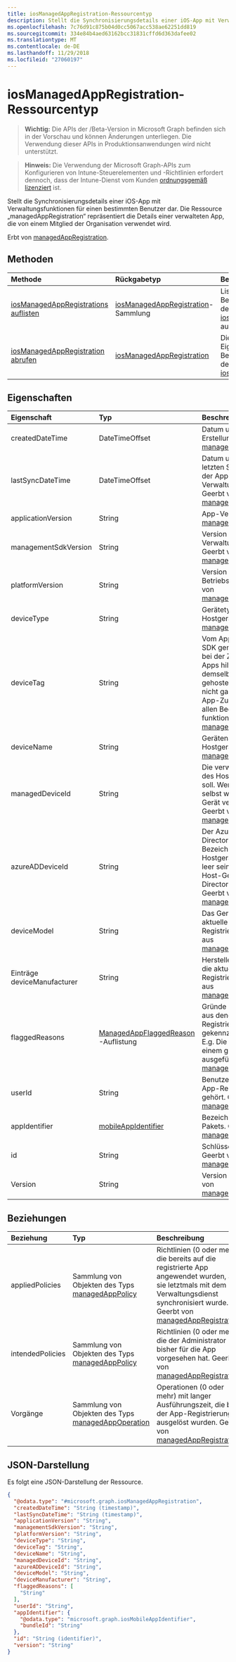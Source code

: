 ```yaml
---
title: iosManagedAppRegistration-Ressourcentyp
description: Stellt die Synchronisierungsdetails einer iOS-App mit Verwaltungsfunktionen für einen bestimmten Benutzer dar.
ms.openlocfilehash: 7c76d91c875b04d0cc5067acc538ae62251dd819
ms.sourcegitcommit: 334e84b4aed63162bcc31831cffd6d363dafee02
ms.translationtype: MT
ms.contentlocale: de-DE
ms.lasthandoff: 11/29/2018
ms.locfileid: "27060197"
---
```

# <a name="iosmanagedappregistration-resource-type"></a>iosManagedAppRegistration-Ressourcentyp

> **Wichtig:** Die APIs der /Beta-Version in Microsoft Graph befinden sich in der Vorschau und können Änderungen unterliegen. Die Verwendung dieser APIs in Produktionsanwendungen wird nicht unterstützt.

> **Hinweis:** Die Verwendung der Microsoft Graph-APIs zum Konfigurieren von Intune-Steuerelementen und -Richtlinien erfordert dennoch, dass der Intune-Dienst vom Kunden [ordnungsgemäß lizenziert](https://go.microsoft.com/fwlink/?linkid=839381) ist.

Stellt die Synchronisierungsdetails einer iOS-App mit Verwaltungsfunktionen für einen bestimmten Benutzer dar.
Die Ressource „managedAppRegistration“ repräsentiert die Details einer verwalteten App, die von einem Mitglied der Organisation verwendet wird.

Erbt von [managedAppRegistration](../resources/intune-mam-managedappregistration.md).

## <a name="methods"></a>Methoden
|Methode|Rückgabetyp|Beschreibung|
|:---|:---|:---|
|[iosManagedAppRegistrations auflisten](../api/intune-mam-iosmanagedappregistration-list.md)|[iosManagedAppRegistration](../resources/intune-mam-iosmanagedappregistration.md)-Sammlung|Listet die Eigenschaften und Beziehungen von Objekten des Typs [iosManagedAppRegistration](../resources/intune-mam-iosmanagedappregistration.md) auf.|
|[iosManagedAppRegistration abrufen](../api/intune-mam-iosmanagedappregistration-get.md)|[iosManagedAppRegistration](../resources/intune-mam-iosmanagedappregistration.md)|Diese Methode liest die Eigenschaften und Beziehungen von Objekten des Typs [iosManagedAppRegistration](../resources/intune-mam-iosmanagedappregistration.md).|

## <a name="properties"></a>Eigenschaften
|Eigenschaft|Typ|Beschreibung|
|:---|:---|:---|
|createdDateTime|DateTimeOffset|Datum und Uhrzeit der Erstellung. Geerbt von [managedAppRegistration](../resources/intune-mam-managedappregistration.md).|
|lastSyncDateTime|DateTimeOffset|Datum und Uhrzeit der letzten Synchronisierung der App mit dem Verwaltungsdienst. Geerbt von [managedAppRegistration](../resources/intune-mam-managedappregistration.md).|
|applicationVersion|String|App-Version. Geerbt von [managedAppRegistration](../resources/intune-mam-managedappregistration.md).|
|managementSdkVersion|String|Version des App-Verwaltungs-SDK. Geerbt von [managedAppRegistration](../resources/intune-mam-managedappregistration.md).|
|platformVersion|String|Version des Betriebssystems. Geerbt von [managedAppRegistration](../resources/intune-mam-managedappregistration.md).|
|deviceType|String|Gerätetyp des Hostgeräts. Geerbt von [managedAppRegistration](../resources/intune-mam-managedappregistration.md).|
|deviceTag|String|Vom App-Verwaltungs-SDK generiertes Tag, das bei der Zuordnung von Apps hilft, die auf demselben Gerät gehostet werden. Es ist nicht garantiert, dass die App-Zuordnung unter allen Bedingungen funktioniert. Geerbt von [managedAppRegistration](../resources/intune-mam-managedappregistration.md).|
|deviceName|String|Gerätename des Hostgeräts. Geerbt von [managedAppRegistration](../resources/intune-mam-managedappregistration.md).|
|managedDeviceId|String|Die verwaltete Geräte-ID des Hostgeräts werden soll. Wert kann leer sein, selbst wenn das Host-Gerät verwaltet wird. Geerbt von [managedAppRegistration](../resources/intune-mam-managedappregistration.md).|
|azureADDeviceId|String|Der Azure Active Directory-Gerät Bezeichner des Hostgeräts. Wert kann leer sein, auch wenn das Host-Gerät Azure Active Directory registriert ist. Geerbt von [managedAppRegistration](../resources/intune-mam-managedappregistration.md).|
|deviceModel|String|Das Gerätemodell für die aktuelle app-Registrierung Inherited aus [managedAppRegistration](../resources/intune-mam-managedappregistration.md)|
|Einträge deviceManufacturer|String|Hersteller des Geräts für die aktuelle app-Registrierung Inherited aus [managedAppRegistration](../resources/intune-mam-managedappregistration.md)|
|flaggedReasons|[ManagedAppFlaggedReason](../resources/intune-mam-managedappflaggedreason.md) -Auflistung|Gründe (0 oder mehr), aus denen eine App-Registrierung gekennzeichnet wurde. E.g. Die App wird auf einem gerooteten Gerät ausgeführt. Geerbt von [managedAppRegistration](../resources/intune-mam-managedappregistration.md).|
|userId|String|Benutzer-ID, zu der die App-Registrierung gehört. Geerbt von [managedAppRegistration](../resources/intune-mam-managedappregistration.md).|
|appIdentifier|[mobileAppIdentifier](../resources/intune-mam-mobileappidentifier.md)|Bezeichner des App-Pakets. Geerbt von [managedAppRegistration](../resources/intune-mam-managedappregistration.md).|
|id|String|Schlüssel der Entität Geerbt von [managedAppRegistration](../resources/intune-mam-managedappregistration.md).|
|Version|String|Version der Entität Geerbt von [managedAppRegistration](../resources/intune-mam-managedappregistration.md).|

## <a name="relationships"></a>Beziehungen
|Beziehung|Typ|Beschreibung|
|:---|:---|:---|
|appliedPolicies|Sammlung von Objekten des Typs [managedAppPolicy](../resources/intune-mam-managedapppolicy.md)|Richtlinien (0 oder mehr), die bereits auf die registrierte App angewendet wurden, als sie letztmals mit dem Verwaltungsdienst synchronisiert wurde. Geerbt von [managedAppRegistration](../resources/intune-mam-managedappregistration.md).|
|intendedPolicies|Sammlung von Objekten des Typs [managedAppPolicy](../resources/intune-mam-managedapppolicy.md)|Richtlinien (0 oder mehr), die der Administrator bisher für die App vorgesehen hat. Geerbt von [managedAppRegistration](../resources/intune-mam-managedappregistration.md).|
|Vorgänge|Sammlung von Objekten des Typs [managedAppOperation](../resources/intune-mam-managedappoperation.md)|Operationen (0 oder mehr) mit langer Ausführungszeit, die bei der App-Registrierung ausgelöst wurden. Geerbt von [managedAppRegistration](../resources/intune-mam-managedappregistration.md).|

## <a name="json-representation"></a>JSON-Darstellung
Es folgt eine JSON-Darstellung der Ressource.
<!-- {
  "blockType": "resource",
  "keyProperty": "id",
  "@odata.type": "microsoft.graph.iosManagedAppRegistration"
}
-->
``` json
{
  "@odata.type": "#microsoft.graph.iosManagedAppRegistration",
  "createdDateTime": "String (timestamp)",
  "lastSyncDateTime": "String (timestamp)",
  "applicationVersion": "String",
  "managementSdkVersion": "String",
  "platformVersion": "String",
  "deviceType": "String",
  "deviceTag": "String",
  "deviceName": "String",
  "managedDeviceId": "String",
  "azureADDeviceId": "String",
  "deviceModel": "String",
  "deviceManufacturer": "String",
  "flaggedReasons": [
    "String"
  ],
  "userId": "String",
  "appIdentifier": {
    "@odata.type": "microsoft.graph.iosMobileAppIdentifier",
    "bundleId": "String"
  },
  "id": "String (identifier)",
  "version": "String"
}
```





